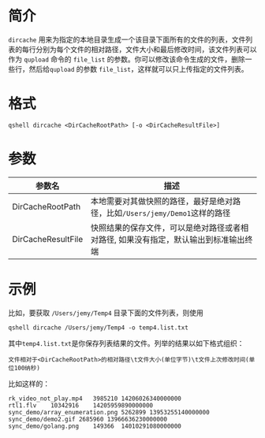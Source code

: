 # 简介
`dircache` 用来为指定的本地目录生成一个该目录下面所有的文件的列表，文件列表的每行分别为每个文件的相对路径，文件大小和最后修改时间，该文件列表可以作为 `qupload` 命令的 `file_list` 的参数。你可以修改该命令生成的文件，删除一些行，然后给`qupload` 的参数 `file_list`，这样就可以只上传指定的文件列表。

# 格式
```
qshell dircache <DirCacheRootPath> [-o <DirCacheResultFile>]
```

# 参数
|   参数名  |  描述 |
|----------|------|
| DirCacheRootPath |本地需要对其做快照的路径，最好是绝对路径，比如`/Users/jemy/Demo1`这样的路径|
| DirCacheResultFile |快照结果的保存文件，可以是绝对路径或者相对路径, 如果没有指定，默认输出到标准输出终端 |

# 示例
比如，要获取 `/Users/jemy/Temp4` 目录下面的文件列表，则使用
```
qshell dircache /Users/jemy/Temp4 -o temp4.list.txt
```

其中`temp4.list.txt`是你保存列表结果的文件。列举的结果以如下格式组织：
```
文件相对于<DirCacheRootPath>的相对路径\t文件大小(单位字节)\t文件上次修改时间(单位100纳秒)
```

比如这样的：
```
rk_video_not_play.mp4	3985210	14206026340000000
rtl1.flv	10342916	14205959890000000
sync_demo/array_enumeration.png	5262899	13953255140000000
sync_demo/demo2.gif	2685960	13966636230000000
sync_demo/golang.png	149366	14010291080000000
```
